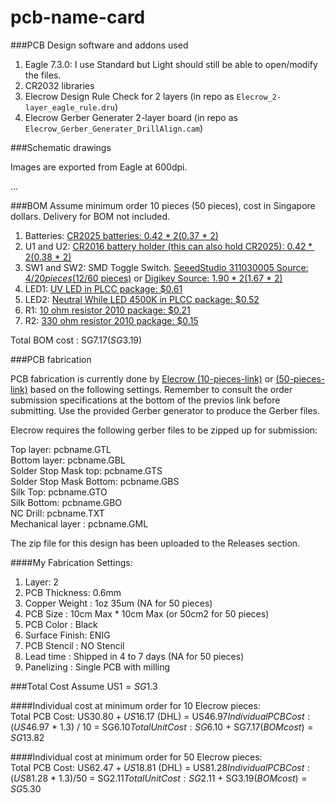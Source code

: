 # pcb-name-card


###PCB Design software and addons used

1. Eagle 7.3.0: I use Standard but Light should still be able to open/modify the files.
2. CR2032 libraries
2. Elecrow Design Rule Check for 2 layers (in repo as `Elecrow_2-layer_eagle_rule.dru`)
3. Elecrow Gerber Generater 2-layer board (in repo as `Elecrow_Gerber_Generater_DrillAlign.cam`)

###Schematic drawings

Images are exported from Eagle at 600dpi.

...

###BOM
Assume minimum order 10 pieces (50 pieces), cost in Singapore dollars. Delivery for BOM not included.

1. Batteries: [CR2025 batteries: $0.42 * 2 ($0.37 * 2)](http://www.digikey.sg/product-detail/en/0/P188-ND)
2. U1 and U2: [CR2016 battery holder (this can also hold CR2025): $0.42 * 2 ($0.38 *  2)](http://www.digikey.sg/product-detail/en/0/BAT-HLD-002-SMT-ND) 
3. SW1 and SW2: SMD Toggle Switch. [SeeedStudio 311030005 Source: $4/20 pieces ($12/60 pieces)](http://www.seeedstudio.com/depot/index.php?main_page=opl_info&opl_id=219) or [Digikey Source: $1.90 * 2 ($1.67 * 2)](http://www.digikey.sg/product-detail/en/AYZ0202AGRLC/401-2013-1-ND/1640122) 
4. LED1: [UV LED in PLCC package: $0.61](http://sg.element14.com/vishay-semiconductor/vlmu3100-gs08/led-ultra-violet-3-2mm-x-2-8mm/dp/2252055)
5. LED2: [Neutral While LED 4500K in PLCC package: $0.52](http://sg.element14.com/avago-technologies/asmt-uwb1-nx3e2/led-smd-plcc2-neutral-white-4500k/dp/1895842)
6. R1: [10 ohm resistor 2010 package: $0.21](http://sg.element14.com/yageo-phycomp/rc2010fk-0710rl/resistor-prc111-2010-10r/dp/9235590)
7. R2: [330 ohm resistor 2010 package: $0.15](http://sg.element14.com/welwyn/asc2010-330rft4/resistor-anti-sulphur-2010-330r/dp/2079044)

Total BOM cost : SG$7.17 (SG$3.19)

###PCB fabrication

PCB fabrication is currently done by [Elecrow (10-pieces-link)](http://www.elecrow.com/10pcs-2-layer-pcb-p-1175.html) or [(50-pieces-link)](http://www.elecrow.com/50pcs-2-layer-pcb-enig-p-1172.html) based on the following settings. Remember to consult the order submission specifications at the bottom of the previos link before submitting. Use the provided Gerber generator to produce the Gerber files.

Elecrow requires the following gerber files to be zipped up for submission:

Top layer:	pcbname.GTL  
Bottom layer:	pcbname.GBL  
Solder Stop Mask top:	pcbname.GTS  
Solder Stop Mask Bottom:	pcbname.GBS  
Silk Top:	pcbname.GTO  
Silk Bottom:	pcbname.GBO  
NC Drill:	pcbname.TXT  
Mechanical layer :	pcbname.GML  

The zip file for this design has been uploaded to the Releases section.

####My Fabrication Settings: 

1. Layer: 2
2. PCB Thickness: 0.6mm
3. Copper Weight : 1oz 35um (NA for 50 pieces)
4. PCB Size : 10cm Max * 10cm Max (or 50cm2 for 50 pieces)
5. PCB Color : Black
6. Surface Finish: ENIG
7. PCB Stencil : NO Stencil
8. Lead time : Shipped in 4 to 7 days (NA for 50 pieces)
9. Panelizing : Single PCB with milling

###Total Cost
Assume US$1 = SG$1.3

####Individual cost at minimum order for 10 Elecrow pieces:  
Total PCB Cost: US$30.80 + US$16.17 (DHL) = US$46.97  
Individual PCB Cost: (US$46.97 * 1.3) / 10 = SG$6.10  
Total Unit Cost: SG$6.10  + SG$7.17 (BOM cost) = SG$13.82  

####Individual cost at minimum order for 50 Elecrow pieces:  
Total PCB Cost: US$62.47 + US$18.81 (DHL) = US$81.28  
Individual PCB Cost: (US$81.28 * 1.3)/50 = SG$2.11  
Total Unit Cost: SG$2.11  + SG$3.19 (BOM cost) = SG$5.30  


